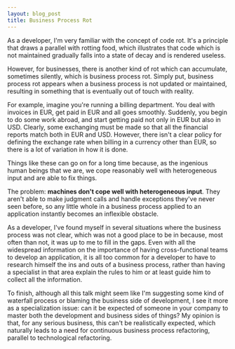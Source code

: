 ```yaml
---
layout: blog_post
title: Business Process Rot
---
```

As a developer, I'm very familiar with the concept of code rot.
It's a principle that draws a parallel with rotting food, which illustrates that code which is not maintained gradually falls into a state of decay and is rendered useless.

However, for businesses, there is another kind of rot which can accumulate, sometimes silently, which is business process rot.
Simply put, business process rot appears when a business process is not updated or maintained, resulting in something that is eventually out of touch with reality.

For example, imagine you're running a billing department.
You deal with invoices in EUR, get paid in EUR and all goes smoothly.
Suddenly, you begin to do some work abroad, and start getting paid not only in EUR but also in USD.
Clearly, some exchanging must be made so that all the financial reports match both in EUR and USD.
However, there isn't a clear policy for defining the exchange rate when billing in a currency other than EUR, so there is a lot of variation in how it is done.

Things like these can go on for a long time because, as the ingenious human beings that we are, we cope reasonably well with heterogeneous input and are able to fix things.

The problem: **machines don't cope well with heterogeneous input**.
They aren't able to make judgment calls and handle exceptions they've never seen before, so any little whole in a business process applied to an application instantly becomes an inflexible obstacle.

As a developer, I've found myself in several situations where the business process was not clear, which was not a good place to be in because, most often than not, it was up to me to fill in the gaps.
Even with all the widespread information on the importance of having cross-functional teams to develop an application, it is all too common for a developer to have to research himself the ins and outs of a business process, rather than having a specialist in that area explain the rules to him or at least guide him to collect all the information.

To finish, although all this talk might seem like I'm suggesting some kind of waterfall process or blaming the business side of development, I see it more as a specialization issue: can it be expected of someone in your company to master both the development and business sides of things?
My opinion is that, for any serious business, this can't be realistically expected, which naturally leads to a need for continuous business process refactoring, parallel to technological refactoring.
